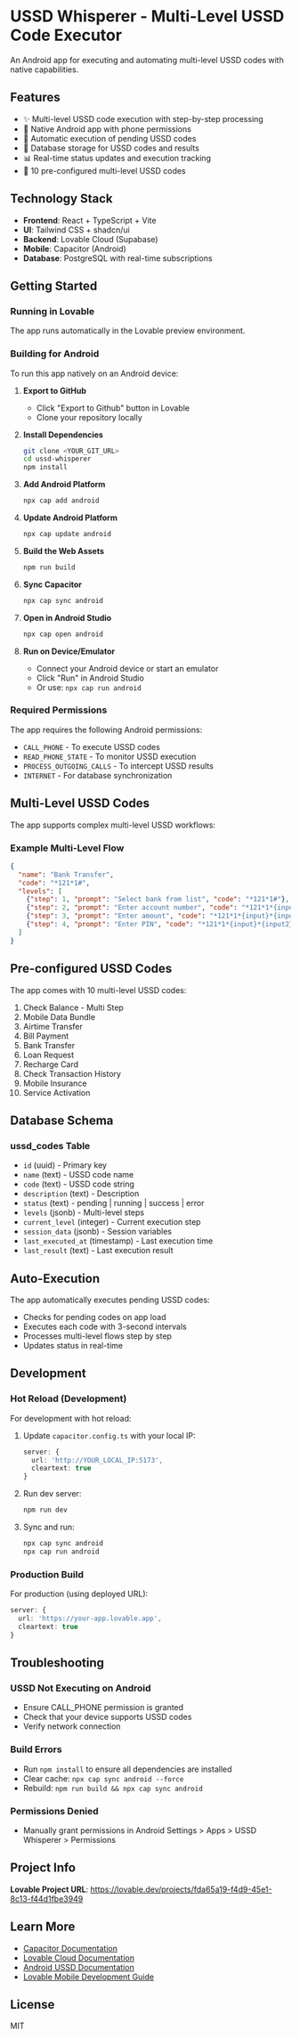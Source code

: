 # USSD Whisperer - Multi-Level USSD Code Executor

An Android app for executing and automating multi-level USSD codes with native capabilities.

## Features

- ✨ Multi-level USSD code execution with step-by-step processing
- 📱 Native Android app with phone permissions
- 🔄 Automatic execution of pending USSD codes
- 💾 Database storage for USSD codes and results
- 📊 Real-time status updates and execution tracking
- 🎯 10 pre-configured multi-level USSD codes

## Technology Stack

- **Frontend**: React + TypeScript + Vite
- **UI**: Tailwind CSS + shadcn/ui
- **Backend**: Lovable Cloud (Supabase)
- **Mobile**: Capacitor (Android)
- **Database**: PostgreSQL with real-time subscriptions

## Getting Started

### Running in Lovable

The app runs automatically in the Lovable preview environment.

### Building for Android

To run this app natively on an Android device:

1. **Export to GitHub**
   - Click "Export to Github" button in Lovable
   - Clone your repository locally

2. **Install Dependencies**
   ```bash
   git clone <YOUR_GIT_URL>
   cd ussd-whisperer
   npm install
   ```

3. **Add Android Platform**
   ```bash
   npx cap add android
   ```

4. **Update Android Platform**
   ```bash
   npx cap update android
   ```

5. **Build the Web Assets**
   ```bash
   npm run build
   ```

6. **Sync Capacitor**
   ```bash
   npx cap sync android
   ```

7. **Open in Android Studio**
   ```bash
   npx cap open android
   ```

8. **Run on Device/Emulator**
   - Connect your Android device or start an emulator
   - Click "Run" in Android Studio
   - Or use: `npx cap run android`

### Required Permissions

The app requires the following Android permissions:
- `CALL_PHONE` - To execute USSD codes
- `READ_PHONE_STATE` - To monitor USSD execution
- `PROCESS_OUTGOING_CALLS` - To intercept USSD results
- `INTERNET` - For database synchronization

## Multi-Level USSD Codes

The app supports complex multi-level USSD workflows:

### Example Multi-Level Flow
```json
{
  "name": "Bank Transfer",
  "code": "*121*1#",
  "levels": [
    {"step": 1, "prompt": "Select bank from list", "code": "*121*1#"},
    {"step": 2, "prompt": "Enter account number", "code": "*121*1*{input}#"},
    {"step": 3, "prompt": "Enter amount", "code": "*121*1*{input}*{input2}#"},
    {"step": 4, "prompt": "Enter PIN", "code": "*121*1*{input}*{input2}*{input3}#"}
  ]
}
```

## Pre-configured USSD Codes

The app comes with 10 multi-level USSD codes:
1. Check Balance - Multi Step
2. Mobile Data Bundle
3. Airtime Transfer
4. Bill Payment
5. Bank Transfer
6. Loan Request
7. Recharge Card
8. Check Transaction History
9. Mobile Insurance
10. Service Activation

## Database Schema

### ussd_codes Table
- `id` (uuid) - Primary key
- `name` (text) - USSD code name
- `code` (text) - USSD code string
- `description` (text) - Description
- `status` (text) - pending | running | success | error
- `levels` (jsonb) - Multi-level steps
- `current_level` (integer) - Current execution step
- `session_data` (jsonb) - Session variables
- `last_executed_at` (timestamp) - Last execution time
- `last_result` (text) - Last execution result

## Auto-Execution

The app automatically executes pending USSD codes:
- Checks for pending codes on app load
- Executes each code with 3-second intervals
- Processes multi-level flows step by step
- Updates status in real-time

## Development

### Hot Reload (Development)

For development with hot reload:

1. Update `capacitor.config.ts` with your local IP:
   ```typescript
   server: {
     url: 'http://YOUR_LOCAL_IP:5173',
     cleartext: true
   }
   ```

2. Run dev server:
   ```bash
   npm run dev
   ```

3. Sync and run:
   ```bash
   npx cap sync android
   npx cap run android
   ```

### Production Build

For production (using deployed URL):

```typescript
server: {
  url: 'https://your-app.lovable.app',
  cleartext: true
}
```

## Troubleshooting

### USSD Not Executing on Android
- Ensure CALL_PHONE permission is granted
- Check that your device supports USSD codes
- Verify network connection

### Build Errors
- Run `npm install` to ensure all dependencies are installed
- Clear cache: `npx cap sync android --force`
- Rebuild: `npm run build && npx cap sync android`

### Permissions Denied
- Manually grant permissions in Android Settings > Apps > USSD Whisperer > Permissions

## Project Info

**Lovable Project URL**: https://lovable.dev/projects/fda65a19-f4d9-45e1-8c13-f44d1fbe3949

## Learn More

- [Capacitor Documentation](https://capacitorjs.com/docs)
- [Lovable Cloud Documentation](https://docs.lovable.dev/features/cloud)
- [Android USSD Documentation](https://developer.android.com/reference/android/telephony/TelephonyManager)
- [Lovable Mobile Development Guide](https://lovable.dev/blogs/TODO)

## License

MIT
